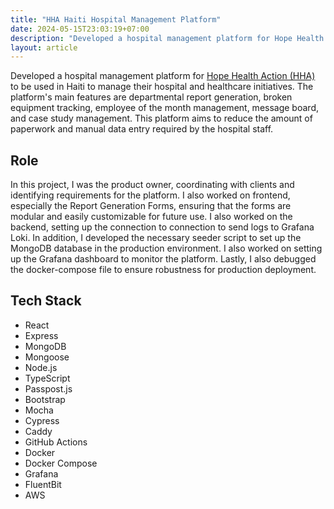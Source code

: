 ```yaml
---
title: "HHA Haiti Hospital Management Platform"
date: 2024-05-15T23:03:19+07:00
description: "Developed a hospital management platform for Hope Health Action (HHA) using React, Express, TypeScript, MongoDB, and Node.js."
layout: article
---
```


<!-- {{< github repo="drbfraser/HHA-HaitiHospital" >}}
{{< carousel images="{img/*}" aspectRatio="16-9">}} -->

Developed a hospital management platform for [Hope Health Action (HHA)](https://hopehealthaction.org/) to be used in Haiti to manage their hospital and healthcare initiatives. The platform's main features are departmental report generation, broken equipment tracking, employee of the month management, message board, and case study management. This platform aims to reduce the amount of paperwork and manual data entry required by the hospital staff.

## Role

In this project, I was the product owner, coordinating with clients and identifying requirements for the platform. I also worked on frontend, especially the Report Generation Forms, ensuring that the forms are modular and easily customizable for future use. I also worked on the backend, setting up the connection to connection to send logs to Grafana Loki. In addition, I developed the necessary seeder script to set up the MongoDB database in the production environment. I also worked on setting up the Grafana dashboard to monitor the platform. Lastly, I also debugged the docker-compose file to ensure robustness for production deployment.

## Tech Stack

- React
- Express
- MongoDB
- Mongoose
- Node.js
- TypeScript
- Passpost.js
- Bootstrap
- Mocha
- Cypress
- Caddy
- GitHub Actions
- Docker
- Docker Compose
- Grafana
- FluentBit
- AWS

